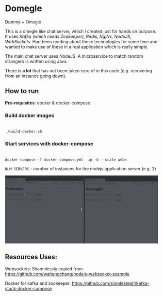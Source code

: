 # Domegle
Dummy + Omegle

This is a omegle like chat server, which I created just for hands on purpose. It uses *Kafka (which needs Zookeeper), Redis, NgiNx, NodeJS, WebSockets*. Had been reading about these technologies for some time and wanted to make use of these in a real application which is really simple.

The main chat server uses NodeJS. A microservice to match random strangers is written using Java.

There is **a lot** that has not been taken care of in this code (e.g. recovering from an instance going down).

## How to run

**Pre-requisites**: docker & docker-compose

### Build docker images
<code>
./build-docker.sh
</code>

### Start services with docker-compose
<code>
docker-compose -f docker-compose.yml  up -d --scale web=<NUM_SERVERS>
</code>

`NUM_SERVERS` - number of instances for the nodejs application server (e.g. 2)

![Demo](demo.gif)

## Resources Uses:

Websockets: Shamelessly copied from https://github.com/wahengchang/nodejs-websocket-example

Docker for kafka and zookeeper: https://github.com/simplesteph/kafka-stack-docker-compose

